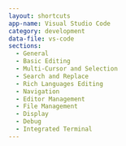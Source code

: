 ```yaml
---
layout: shortcuts
app-name: Visual Studio Code
category: development
data-file: vs-code
sections:
  - General
  - Basic Editing
  - Multi-Cursor and Selection
  - Search and Replace
  - Rich Languages Editing
  - Navigation
  - Editor Management
  - File Management
  - Display
  - Debug
  - Integrated Terminal
---
```


